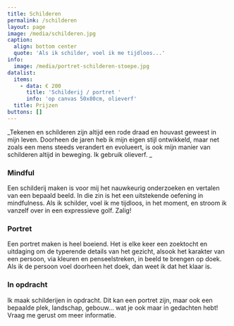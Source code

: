 ```yaml
---
title: Schilderen
permalink: /schilderen
layout: page
image: /media/schilderen.jpg
caption:
  align: bottom center
  quote: 'Als ik schilder, voel ik me tijdloos...'
info:
  image: /media/portret-schilderen-stoepe.jpg
datalist:
  items:
    - data: € 200
      title: 'Schilderij / portret '
      info: 'op canvas 50x80cm, olieverf'
  title: Prijzen
buttons: []
---
```


_Tekenen en schilderen zijn altijd een rode draad en houvast geweest in mijn leven. Doorheen de jaren heb ik mijn eigen stijl ontwikkeld, maar net zoals een mens steeds verandert en evolueert, is ook mijn manier van schilderen altijd in beweging. 
Ik gebruik olieverf.  _

### Mindful

Een schilderij maken is voor mij het nauwkeurig onderzoeken en vertalen van een bepaald beeld. In die zin is het een uitstekende oefening in mindfulness. Als ik schilder, voel ik me tijdloos, in het moment, en stroom ik vanzelf over in een expressieve golf. Zalig!

### Portret

Een portret maken is heel boeiend. Het is elke keer een zoektocht en uitdaging om
de typerende details van het gezicht, alsook het karakter van een persoon, via kleuren en penseelstreken, in beeld te brengen op doek.
Als ik de persoon voel doorheen het doek, dan weet ik dat het klaar is.

### In opdracht

Ik maak schilderijen in opdracht. Dit kan een portret zijn, maar ook een bepaalde plek, landschap, gebouw... wat je ook maar in gedachten hebt! Vraag me gerust om meer informatie.  


